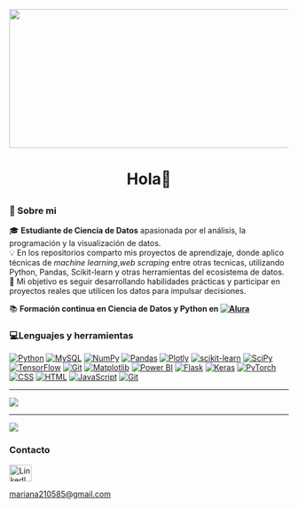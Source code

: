 
 <img align= "center" width="1000" height="250" src="https://raw.githubusercontent.com/arsentieva/arsentieva/main/code.gif">

 <h1 align="center">Hola👋</h1>

 <h2 align="center"></h2>

 <h3 align="left">💫 Sobre mi</h3>

🎓 **Estudiante de Ciencia de Datos** apasionada por el análisis, la programación y la visualización de datos.  
💡 En los repositorios comparto mis proyectos de aprendizaje, donde aplico técnicas de *machine learning*,*web scraping* entre otras tecnicas, utilizando Python, Pandas, Scikit-learn y otras herramientas del ecosistema de datos.  
🚀 Mi objetivo es seguir desarrollando habilidades prácticas y participar en proyectos reales que utilicen los datos para impulsar decisiones.  

📚 **Formación continua en Ciencia de Datos y Python en [![Alura](https://custom-icon-badges.demolab.com/badge/Alura-001332?logo=alura-white&logoColor=fff)](https://www.alura.com.br/)** 


<h3 align="left">💻Lenguajes y herramientas</h3>

[![Python](https://img.shields.io/badge/python-3670A0?style=plastic&logo=python&logoColor=ffdd54)](https://www.python.org/)
[![MySQL](https://img.shields.io/badge/MySQL-4479A1?logo=mysql&logoColor=fff)](https://www.mysql.com/)
[![NumPy](https://img.shields.io/badge/numpy-%23013243.svg?style=plastic&logo=numpy&logoColor=white)](https://numpy.org/)
[![Pandas](https://img.shields.io/badge/pandas-%23150458.svg?style=plastic&logo=pandas&logoColor=white)](https://pandas.pydata.org/)
[![Plotly](https://img.shields.io/badge/Plotly-%233F4F75.svg?style=plastic&logo=plotly&logoColor=white)](https://plotly.com/)
[![scikit-learn](https://img.shields.io/badge/scikit--learn-%23F7931E.svg?style=plastic&logo=scikit-learn&logoColor=white)](https://scikit-learn.org/)
[![SciPy](https://img.shields.io/badge/SciPy-%230C55A5.svg?style=plastic&logo=scipy&logoColor=%white)](https://www.scipy.org/)
[![TensorFlow](https://img.shields.io/badge/TensorFlow-%23FF6F00.svg?style=plastic&logo=TensorFlow&logoColor=white)](https://www.tensorflow.org/)
[![Git](https://img.shields.io/badge/Git-fc6d26?style=plastic&logo=git&logoColor=white)](https://git-scm.com/)
[![Matplotlib](https://custom-icon-badges.demolab.com/badge/Matplotlib-71D291?logo=matplotlib&logoColor=fff)](https://matplotlib.org/)
[![Power BI](https://custom-icon-badges.demolab.com/badge/Power%20BI-F1C912?logo=power-bi&logoColor=fff)](https://powerbi.microsoft.com/)
[![Flask](https://img.shields.io/badge/Flask-000?logo=flask&logoColor=fff)](https://flask.palletsprojects.com/)
[![Keras](https://img.shields.io/badge/Keras-D00000?logo=keras&logoColor=fff)](https://keras.io/)
[![PyTorch](https://img.shields.io/badge/PyTorch-ee4c2c?logo=pytorch&logoColor=white)](https://pytorch.org/)
[![CSS](https://img.shields.io/badge/CSS-639?logo=css&logoColor=fff)](https://developer.mozilla.org/docs/Web/CSS)
[![HTML](https://img.shields.io/badge/HTML-%23E34F26.svg?logo=html5&logoColor=white)](https://developer.mozilla.org/docs/Web/HTML)
[![JavaScript](https://img.shields.io/badge/JavaScript-F7DF1E?logo=javascript&logoColor=000)](https://developer.mozilla.org/docs/Web/JavaScript)
[![Git](https://img.shields.io/badge/Git-F05032?logo=git&logoColor=fff)](#)

---
![](https://github-readme-stats.vercel.app/api/top-langs/?username=MarianaIR&theme=flag-india&hide_border=true&include_all_commits=false&count_private=false&layout=compact)

---

[![](https://visitcount.itsvg.in/api?id=MarianaIR&icon=0&color=0)](https://visitcount.itsvg.in)

 <h3 align="left">Contacto</h3>
<p align="left">

  <!-- LinkedIn -->
  <a href="https://www.linkedin.com/in/mariana-ibarra-2a2727241/" target="_blank">
    <img align="center" src="https://raw.githubusercontent.com/rahuldkjain/github-profile-readme-generator/master/src/images/icons/Social/linked-in-alt.svg" alt="LinkedIn" height="30" width="40" />
  </a>

mariana210585@gmail.com



